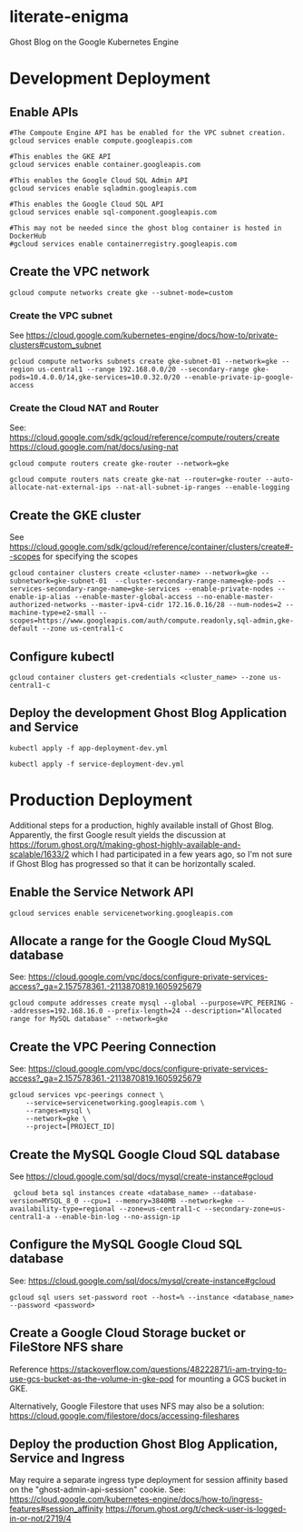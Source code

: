 # literate-enigma
Ghost Blog on the Google Kubernetes Engine

# Development Deployment

## Enable APIs
```
#The Compoute Engine API has be enabled for the VPC subnet creation.
gcloud services enable compute.googleapis.com

#This enables the GKE API
gcloud services enable container.googleapis.com

#This enables the Google Cloud SQL Admin API
gcloud services enable sqladmin.googleapis.com

#This enables the Google Cloud SQL API
gcloud services enable sql-component.googleapis.com

#This may not be needed since the ghost blog container is hosted in DockerHub
#gcloud services enable containerregistry.googleapis.com
```
## Create the VPC network
```
gcloud compute networks create gke --subnet-mode=custom
```

### Create the VPC subnet
See https://cloud.google.com/kubernetes-engine/docs/how-to/private-clusters#custom_subnet
```
gcloud compute networks subnets create gke-subnet-01 --network=gke --region us-central1 --range 192.168.0.0/20 --secondary-range gke-pods=10.4.0.0/14,gke-services=10.0.32.0/20 --enable-private-ip-google-access
```

### Create the Cloud NAT and Router
See:
https://cloud.google.com/sdk/gcloud/reference/compute/routers/create
https://cloud.google.com/nat/docs/using-nat
```
gcloud compute routers create gke-router --network=gke

gcloud compute routers nats create gke-nat --router=gke-router --auto-allocate-nat-external-ips --nat-all-subnet-ip-ranges --enable-logging
```

## Create the GKE cluster
See https://cloud.google.com/sdk/gcloud/reference/container/clusters/create#--scopes for specifying the scopes
```
gcloud container clusters create <cluster-name> --network=gke --subnetwork=gke-subnet-01  --cluster-secondary-range-name=gke-pods --services-secondary-range-name=gke-services --enable-private-nodes --enable-ip-alias --enable-master-global-access --no-enable-master-authorized-networks --master-ipv4-cidr 172.16.0.16/28 --num-nodes=2 --machine-type=e2-small --scopes=https://www.googleapis.com/auth/compute.readonly,sql-admin,gke-default --zone us-central1-c
```

## Configure kubectl
```
gcloud container clusters get-credentials <cluster_name> --zone us-central1-c
```

## Deploy the development Ghost Blog Application and Service
```
kubectl apply -f app-deployment-dev.yml

kubectl apply -f service-deployment-dev.yml
```

# Production Deployment
Additional steps for a production, highly available install of Ghost Blog. Apparently, the first Google result yields the discussion at https://forum.ghost.org/t/making-ghost-highly-available-and-scalable/1633/2 which I had participated in a few years ago, so I'm not sure if Ghost Blog has progressed so that it can be horizontally scaled.

## Enable the Service Network API
```
gcloud services enable servicenetworking.googleapis.com
```

## Allocate a range for the Google Cloud MySQL database
See: 
https://cloud.google.com/vpc/docs/configure-private-services-access?_ga=2.157578361.-2113870819.1605925679
```
gcloud compute addresses create mysql --global --purpose=VPC_PEERING --addresses=192.168.16.0 --prefix-length=24 --description="Allocated range for MySQL database" --network=gke
```

## Create the VPC Peering Connection
See: 
https://cloud.google.com/vpc/docs/configure-private-services-access?_ga=2.157578361.-2113870819.1605925679
```
gcloud services vpc-peerings connect \
    --service=servicenetworking.googleapis.com \
    --ranges=mysql \
    --network=gke \
    --project=[PROJECT_ID]
```

## Create the MySQL Google Cloud SQL database
See https://cloud.google.com/sql/docs/mysql/create-instance#gcloud
```
 gcloud beta sql instances create <database_name> --database-version=MYSQL_8_0 --cpu=1 --memory=3840MB --network=gke --availability-type=regional --zone=us-central1-c --secondary-zone=us-central1-a --enable-bin-log --no-assign-ip
```

## Configure the MySQL Google Cloud SQL database
See:
https://cloud.google.com/sql/docs/mysql/create-instance#gcloud
```
gcloud sql users set-password root --host=% --instance <database_name> --password <password>
```
## Create a Google Cloud Storage bucket or FileStore NFS share
Reference https://stackoverflow.com/questions/48222871/i-am-trying-to-use-gcs-bucket-as-the-volume-in-gke-pod for mounting a GCS bucket in GKE.

Alternatively, Google Filestore that uses NFS may also be a solution: https://cloud.google.com/filestore/docs/accessing-fileshares

## Deploy the production Ghost Blog Application, Service and Ingress
May require a separate ingress type deployment for session affinity based on the "ghost-admin-api-session" cookie.
See: 
https://cloud.google.com/kubernetes-engine/docs/how-to/ingress-features#session_affinity
https://forum.ghost.org/t/check-user-is-logged-in-or-not/2719/4